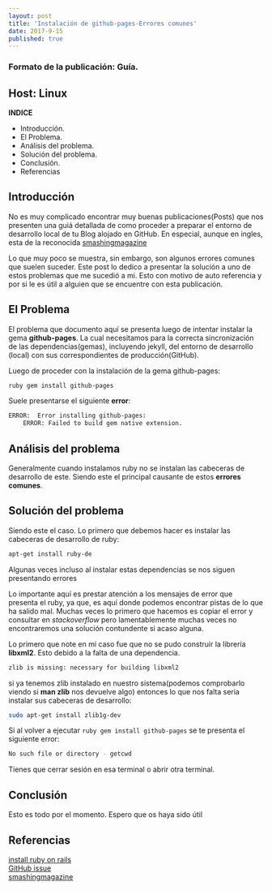 ```yaml
---
layout: post
title: 'Instalación de github-pages-Errores comunes'
date: 2017-9-15
published: true
---
```


### Formato de la publicación: Guía.
## Host: Linux

**INDICE**

* Introducción.
* El Problema.
* Análisis del problema.
* Solución del problema.
* Conclusión.
* Referencias


## Introducción
No es muy complicado encontrar muy buenas publicaciones(Posts) que nos presenten una guiá 
detallada de como proceder a preparar el entorno de desarrollo local de tu Blog
alojado en GitHub. En especial, aunque en ingles, esta de la reconocida [smashingmagazine](https://www.smashingmagazine.com/2014/08/build-blog-jekyll-github-pages)

Lo que muy poco se muestra, sin embargo, son algunos errores comunes que suelen suceder. Este post lo dedico
a presentar la solución a uno de estos problemas que me sucedió a mi. Esto con motivo de 
auto referencia y por si le es útil a alguien que se encuentre con esta publicación.

## El Problema
El problema que documento aquí se presenta luego de intentar instalar la gema **github-pages**.
La cual necesitamos para la correcta sincronización de las dependencias(gemas), incluyendo jekyll, del 
entorno de desarrollo (local) con sus correspondientes de producción(GitHub).

Luego de proceder con la instalación de la gema github-pages:
```bash
ruby gem install github-pages
``` 

Suele presentarse el siguiente **error**:

```bash
ERROR:  Error installing github-pages:
	ERROR: Failed to build gem native extension.
```

## Análisis del problema
Generalmente cuando instalamos ruby no se instalan las cabeceras de desarrollo
de este. Siendo este el principal causante de estos **errores comunes**.


## Solución del problema
Siendo este el caso. Lo primero que debemos hacer es instalar las cabeceras de
desarrollo de ruby:

```bash
apt-get install ruby-de
```

Algunas veces incluso al instalar estas dependencias se nos siguen presentando errores

Lo importante aquí es prestar atención a los mensajes de error que presenta el ruby, ya que,
es aquí donde podemos encontrar pistas de lo que ha salido mal. Muchas veces lo primero que 
hacemos es copiar el error y consultar en *stackoverflow* pero lamentablemente muchas veces 
no encontraremos una solución contundente si acaso alguna.

Lo primero que note en mi caso fue que no se pudo construir la librería **libxml2**. Esto debido 
a la falta de una dependencia.

```bash
zlib is missing: necessary for building libxml2
```

si ya tenemos zlib instalado en nuestro sistema(podemos comprobarlo viendo si **man zlib** nos devuelve algo)
entonces lo que nos falta seria instalar sus cabeceras de desarrollo:

```bash
sudo apt-get install zlib1g-dev
```

Si al volver a ejecutar `ruby gem install github-pages` se te presenta el siguiente error:

```bash
No such file or directory - getcwd
```

Tienes que cerrar sesión en esa terminal o abrir otra terminal.

## Conclusión
Esto es todo por el momento. Espero que os haya sido útil

## Referencias
[install ruby on rails](https://technotes.tt4living.com/ruby-on-rails/install-ruby-on-rails)  
[GitHub issue](https://github.com/github/pages-gem/issues/133)  
[smashingmagazine](https://www.smashingmagazine.com/2014/08/build-blog-jekyll-github-pages)  